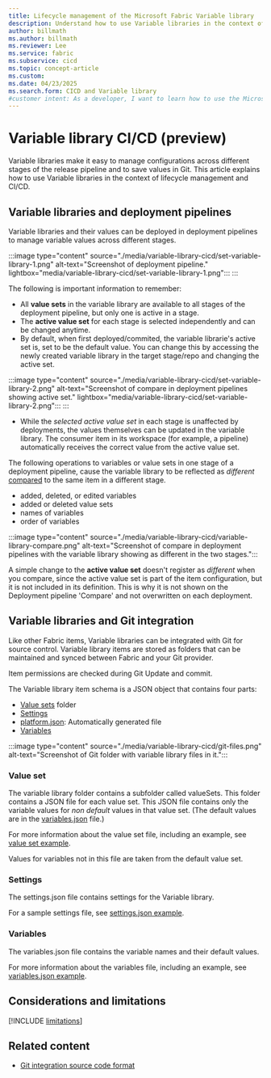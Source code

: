 ```yaml
---
title: Lifecycle management of the Microsoft Fabric Variable library
description: Understand how to use Variable libraries in the context of lifecycle management and CI/CD.
author: billmath
ms.author: billmath
ms.reviewer: Lee
ms.service: fabric
ms.subservice: cicd
ms.topic: concept-article
ms.custom:
ms.date: 04/23/2025
ms.search.form: CICD and Variable library
#customer intent: As a developer, I want to learn how to use the Microsoft Fabric Variable library tool to manage my content lifecycle.
---
```


# Variable library CI/CD (preview)

Variable libraries make it easy to manage configurations across different stages of the release pipeline and to save values in Git. This article explains how to use Variable libraries in the context of lifecycle management and CI/CD.

## Variable libraries and deployment pipelines

Variable libraries and their values can be deployed in deployment pipelines to manage variable values across different stages. 

:::image type="content" source="./media/variable-library-cicd/set-variable-library-1.png" alt-text="Screenshot of deployment pipeline." lightbox="media/variable-library-cicd/set-variable-library-1.png":::
:::

The following is important information to remember:

- All **value sets** in the variable library are available to all stages of the deployment pipeline, but only one is active in a stage.
- The **active value set** for each stage is selected independently and can be changed anytime.
- By default, when first deployed/commited, the variable librarie's active set is, set to be the default value. You can change this by accessing the newly created variable library in the target stage/repo and changing the active set.

:::image type="content" source="./media/variable-library-cicd/set-variable-library-2.png" alt-text="Screenshot of compare in deployment pipelines showing active set." lightbox="media/variable-library-cicd/set-variable-library-2.png":::
:::

- While the *selected active value set* in each stage is unaffected by deployments, the values themselves can be updated in the variable library. The consumer item in its workspace (for example, a pipeline) automatically receives the correct value from the active value set.

The following operations to variables or value sets in one stage of a deployment pipeline, cause the variable library to be reflected as *different* [compared](../deployment-pipelines/compare-pipeline-content.md) to the same item in a different stage.

* added, deleted, or edited variables
* added or deleted value sets
* names of variables
* order of variables

:::image type="content" source="./media/variable-library-cicd/variable-library-compare.png" alt-text="Screenshot of compare in deployment pipelines with the variable library showing as different in the two stages.":::

A simple change to the **active value set** doesn't register as *different* when you compare, since the active value set is part of the item configuration, but it is not included in its definition. This is why it is not shown on the Deployment pipeline 'Compare' and not overwritten on each deployment. 


## Variable libraries and Git integration

Like other Fabric items, Variable libraries can be integrated with Git for source control. Variable library items are stored as folders that can be maintained and synced between Fabric and your Git provider.

Item permissions are checked during Git Update and commit.

The Variable library item schema is a JSON object that contains four parts:

* [Value sets](#value-set) folder
* [Settings](#settings)
* [platform.json](/rest/api/fabric/articles/item-management/definitions/item-definition-overview#platform-file): Automatically generated file
* [Variables](#variables)

:::image type="content" source="./media/variable-library-cicd/git-files.png" alt-text="Screenshot of Git folder with variable library files in it.":::

### Value set

The variable library folder contains a subfolder called valueSets. This folder contains a JSON file for each value set. This JSON file contains only the variable values for *non default* values in that value set. (The default values are in the [variables.json](#variables) file.)

For more information about the value set file, including an example, see [value set example](/rest/api/fabric/articles/item-management/definitions/variable-library-definition#valueset).

Values for variables not in this file are taken from the default value set.

### Settings

The settings.json file contains settings for the Variable library.

For a sample settings file, see [settings.json example](/rest/api/fabric/articles/item-management/definitions/variable-library-definition#settingsjson-example-).

### Variables

The variables.json file contains the variable names and their default values.

For more information about the variables file, including an example, see [variables.json example](/rest/api/fabric/articles/item-management/definitions/variable-library-definition#variables).

## Considerations and limitations

 [!INCLUDE [limitations](../includes/variable-library-limitations.md)]

## Related content

* [Git integration source code format](../git-integration/source-code-format.md)
